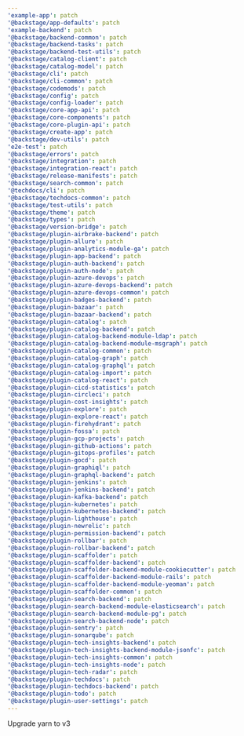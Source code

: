 ```yaml
---
'example-app': patch
'@backstage/app-defaults': patch
'example-backend': patch
'@backstage/backend-common': patch
'@backstage/backend-tasks': patch
'@backstage/backend-test-utils': patch
'@backstage/catalog-client': patch
'@backstage/catalog-model': patch
'@backstage/cli': patch
'@backstage/cli-common': patch
'@backstage/codemods': patch
'@backstage/config': patch
'@backstage/config-loader': patch
'@backstage/core-app-api': patch
'@backstage/core-components': patch
'@backstage/core-plugin-api': patch
'@backstage/create-app': patch
'@backstage/dev-utils': patch
'e2e-test': patch
'@backstage/errors': patch
'@backstage/integration': patch
'@backstage/integration-react': patch
'@backstage/release-manifests': patch
'@backstage/search-common': patch
'@techdocs/cli': patch
'@backstage/techdocs-common': patch
'@backstage/test-utils': patch
'@backstage/theme': patch
'@backstage/types': patch
'@backstage/version-bridge': patch
'@backstage/plugin-airbrake-backend': patch
'@backstage/plugin-allure': patch
'@backstage/plugin-analytics-module-ga': patch
'@backstage/plugin-app-backend': patch
'@backstage/plugin-auth-backend': patch
'@backstage/plugin-auth-node': patch
'@backstage/plugin-azure-devops': patch
'@backstage/plugin-azure-devops-backend': patch
'@backstage/plugin-azure-devops-common': patch
'@backstage/plugin-badges-backend': patch
'@backstage/plugin-bazaar': patch
'@backstage/plugin-bazaar-backend': patch
'@backstage/plugin-catalog': patch
'@backstage/plugin-catalog-backend': patch
'@backstage/plugin-catalog-backend-module-ldap': patch
'@backstage/plugin-catalog-backend-module-msgraph': patch
'@backstage/plugin-catalog-common': patch
'@backstage/plugin-catalog-graph': patch
'@backstage/plugin-catalog-graphql': patch
'@backstage/plugin-catalog-import': patch
'@backstage/plugin-catalog-react': patch
'@backstage/plugin-cicd-statistics': patch
'@backstage/plugin-circleci': patch
'@backstage/plugin-cost-insights': patch
'@backstage/plugin-explore': patch
'@backstage/plugin-explore-react': patch
'@backstage/plugin-firehydrant': patch
'@backstage/plugin-fossa': patch
'@backstage/plugin-gcp-projects': patch
'@backstage/plugin-github-actions': patch
'@backstage/plugin-gitops-profiles': patch
'@backstage/plugin-gocd': patch
'@backstage/plugin-graphiql': patch
'@backstage/plugin-graphql-backend': patch
'@backstage/plugin-jenkins': patch
'@backstage/plugin-jenkins-backend': patch
'@backstage/plugin-kafka-backend': patch
'@backstage/plugin-kubernetes': patch
'@backstage/plugin-kubernetes-backend': patch
'@backstage/plugin-lighthouse': patch
'@backstage/plugin-newrelic': patch
'@backstage/plugin-permission-backend': patch
'@backstage/plugin-rollbar': patch
'@backstage/plugin-rollbar-backend': patch
'@backstage/plugin-scaffolder': patch
'@backstage/plugin-scaffolder-backend': patch
'@backstage/plugin-scaffolder-backend-module-cookiecutter': patch
'@backstage/plugin-scaffolder-backend-module-rails': patch
'@backstage/plugin-scaffolder-backend-module-yeoman': patch
'@backstage/plugin-scaffolder-common': patch
'@backstage/plugin-search-backend': patch
'@backstage/plugin-search-backend-module-elasticsearch': patch
'@backstage/plugin-search-backend-module-pg': patch
'@backstage/plugin-search-backend-node': patch
'@backstage/plugin-sentry': patch
'@backstage/plugin-sonarqube': patch
'@backstage/plugin-tech-insights-backend': patch
'@backstage/plugin-tech-insights-backend-module-jsonfc': patch
'@backstage/plugin-tech-insights-common': patch
'@backstage/plugin-tech-insights-node': patch
'@backstage/plugin-tech-radar': patch
'@backstage/plugin-techdocs': patch
'@backstage/plugin-techdocs-backend': patch
'@backstage/plugin-todo': patch
'@backstage/plugin-user-settings': patch
---
```


Upgrade yarn to v3
